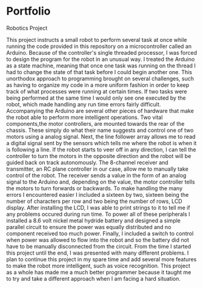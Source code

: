 # Portfolio
Robotics Project

This project instructs a small robot to perform several task at once while running the code provided in this repository on a microcontroller called an Arduino. Because of the controller's single threaded processor, I was forced to design the program for the robot in an unusual way. I treated the Arduino as a state machine, meaning that once one task was running on the thread I had to change the state of that task before I could begin another one. This unorthodox approach to programming brought on several challenges, such as having to organize my code in a more uniform fashion in order to keep track of what processes were running at certain times. If two tasks were being performed at the same time I would only see one executed by the robot, which made handling any run time errors fairly difficult. 
  Accompanying the Arduino are several other pieces of hardware that make the robot able to perform more intelligent operations. Two vital components,the motor controllers, are mounted towards the rear of the chassis. These simply do what their name suggests and control one of two motors using a analog signal. Next, the line follower array allows me to read a digital signal sent by the sensors which tells me where the robot is when it is following a line. If the robot starts to veer off in any direction, I can tell the controller to turn the motors in the opposite direction and the robot will be guided back on track autonomously. The 8-channel receiver and transmitter, an RC plane controller in our case, allow me to manually take control of the robot. The receiver sends a value in the form of an analog signal to the Arduino and, depending on the value, the motor controller tells the motors to turn forwards or backwards. To make handling the many errors I encountered easier I included a sixteen by two, sixteen being the number of characters per row and two being the number of rows, LCD display. After installing the LCD, I was able to print strings to it to tell me if any problems occured during run time. To power all of these peripherals I installed a 8.6 volt nickel metal hydride battery and designed a simple parallel circuit to ensure the power was equally distributed and no component received too much power. Finally, I included a switch to control when power was allowed to flow into the robot and so the battery did not have to be manually disconnected from the circuit. 
  From the time I started this project until the end, I was presented with many different problems. I plan to continue this project in my spare time and add several more features to make the robot more intelligent, such as voice recognition. This project as a whole has made me a much better programmer because it taught me to try and take a different approach when I am facing a hard situation. 

  
